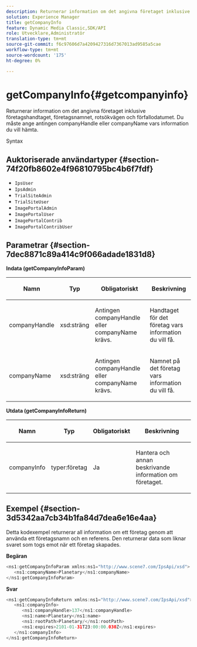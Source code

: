 ```yaml
---
description: Returnerar information om det angivna företaget inklusive företagshandtaget, företagsnamnet, rotsökvägen och förfallodatumet. Du måste ange antingen companyHandle eller companyName vars information du vill hämta.
solution: Experience Manager
title: getCompanyInfo
feature: Dynamic Media Classic,SDK/API
role: Utvecklare,Administratör
translation-type: tm+mt
source-git-commit: f6c97606d7a4209427316d7367013ad9585a5cae
workflow-type: tm+mt
source-wordcount: '175'
ht-degree: 0%

---
```



# getCompanyInfo{#getcompanyinfo}

Returnerar information om det angivna företaget inklusive företagshandtaget, företagsnamnet, rotsökvägen och förfallodatumet. Du måste ange antingen companyHandle eller companyName vars information du vill hämta.

Syntax

## Auktoriserade användartyper {#section-74f20fb8602e4f96810795bc4b6f7fdf}

* `IpsUser`
* `IpsAdmin`
* `TrialSiteAdmin`
* `TrialSiteUser`
* `ImagePortalAdmin`
* `ImagePortalUser`
* `ImagePortalContrib`
* `ImagePortalContribUser`

## Parametrar {#section-7dec8871c89a414c9f066adade1831d8}

**Indata (getCompanyInfoParam)**

<table id="table_DD2688C9DA9F49C9ABCA24944829B3E5"> 
 <thead> 
  <tr> 
   <th colname="col1" class="entry"> <p>Namn </p> </th> 
   <th colname="col2" class="entry"> <p>Typ </p> </th> 
   <th colname="col3" class="entry"> <p>Obligatoriskt </p> </th> 
   <th colname="col4" class="entry"> <p>Beskrivning </p> </th> 
  </tr> 
 </thead>
 <tbody> 
  <tr> 
   <td colname="col1"> <p><span class="codeph"> <span class="varname"> companyHandle</span> </span> </p> </td> 
   <td colname="col2"> <p><span class="codeph"> xsd:sträng</span> </p> </td> 
   <td colname="col3"> <p>Antingen <span class="codeph"> <span class="varname"> companyHandle</span> </span> eller <span class="codeph"> <span class="varname"> companyName</span> </span> krävs. </p> </td> 
   <td colname="col4"> <p>Handtaget för det företag vars information du vill få. </p> </td> 
  </tr> 
  <tr> 
   <td colname="col1"> <p><span class="codeph"> <span class="varname"> companyName</span> </span> </p> </td> 
   <td colname="col2"> <p><span class="codeph"> xsd:sträng</span> </p> </td> 
   <td colname="col3"> <p>Antingen <span class="codeph"> <span class="varname"> companyHandle</span> </span> eller <span class="codeph"> <span class="varname"> companyName</span> </span> krävs. </p> </td> 
   <td colname="col4"> <p>Namnet på det företag vars information du vill få. </p> </td> 
  </tr> 
 </tbody> 
</table>

**Utdata (getCompanyInfoReturn)**

<table id="table_634D4E274BA7494C9C917FD244286F0D"> 
 <thead> 
  <tr> 
   <th colname="col1" class="entry"> <p>Namn </p> </th> 
   <th colname="col2" class="entry"> <p>Typ </p> </th> 
   <th colname="col3" class="entry"> <p>Obligatoriskt </p> </th> 
   <th colname="col4" class="entry"> <p>Beskrivning </p> </th> 
  </tr> 
 </thead>
 <tbody> 
  <tr> 
   <td colname="col1"> <p><span class="codeph"> <span class="varname"> companyInfo</span> </span> </p> </td> 
   <td colname="col2"> <p><span class="codeph"> typer:företag</span> </p> </td> 
   <td colname="col3"> <p>Ja </p> </td> 
   <td colname="col4"> <p>Hantera och annan beskrivande information om företaget. </p> </td> 
  </tr> 
 </tbody> 
</table>

## Exempel {#section-3d5342aa7cb34b1fa84d7dea6e16e4aa}

Detta kodexempel returnerar all information om ett företag genom att använda ett företagsnamn och en referens. Den returnerar data som liknar svaret som togs emot när ett företag skapades.

**Begäran**

```java
<ns1:getCompanyInfoParam xmlns:ns1="http://www.scene7.com/IpsApi/xsd">
   <ns1:companyName>Planetary</ns1:companyName>
</ns1:getCompanyInfoParam>
```

**Svar**

```java
<ns1:getCompanyInfoReturn xmlns:ns1="http://www.scene7.com/IpsApi/xsd">
   <ns1:companyInfo>
      <ns1:companyHandle>137</ns1:companyHandle>
      <ns1:name>Planetary</ns1:name>
      <ns1:rootPath>Planetary/</ns1:rootPath>
      <ns1:expires>2101-01-31T23:00:00.030Z</ns1:expires>
   </ns1:companyInfo>
</ns1:getCompanyInfoReturn>
```

